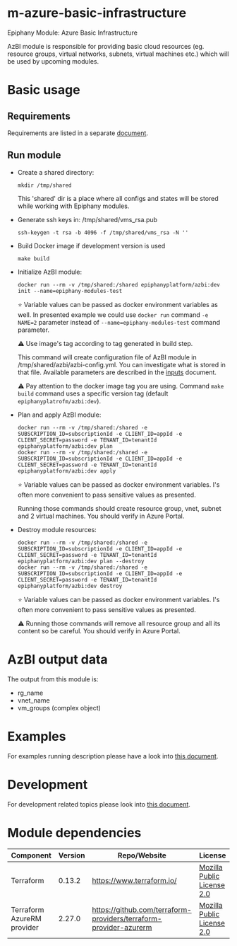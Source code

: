 # m-azure-basic-infrastructure

Epiphany Module: Azure Basic Infrastructure

AzBI module is responsible for providing basic cloud resources (eg. resource groups, virtual networks, subnets, virtual
machines etc.) which will be used by upcoming modules.

# Basic usage

## Requirements

Requirements are listed in a separate [document](docs/REQUIREMENTS.md).

## Run module

* Create a shared directory:

  ```shell
  mkdir /tmp/shared
  ```

  This 'shared' dir is a place where all configs and states will be stored while working with Epiphany modules.

* Generate ssh keys in: /tmp/shared/vms_rsa.pub

  ```shell
  ssh-keygen -t rsa -b 4096 -f /tmp/shared/vms_rsa -N ''
  ```

* Build Docker image if development version is used

  ```shell
  make build
  ```

* Initialize AzBI module:

  ```shell
  docker run --rm -v /tmp/shared:/shared epiphanyplatform/azbi:dev init --name=epiphany-modules-test
  ```

  :star: Variable values can be passed as docker environment variables as well. In presented example we could
  use `docker run` command `-e NAME=2` parameter instead of `--name=epiphany-modules-test` command parameter.

  :warning: Use image's tag according to tag generated in build step.

  This command will create configuration file of AzBI module in /tmp/shared/azbi/azbi-config.yml. You can investigate
  what is stored in that file. Available parameters are described in the [inputs](docs/INPUTS.adoc) document.

  :warning: Pay attention to the docker image tag you are using. Command `make build` command uses a specific version
  tag (default `epiphanyplatrofm/azbi:dev`).

* Plan and apply AzBI module:

  ```shell
  docker run --rm -v /tmp/shared:/shared -e SUBSCRIPTION_ID=subscriptionId -e CLIENT_ID=appId -e CLIENT_SECRET=password -e TENANT_ID=tenantId epiphanyplatform/azbi:dev plan
  docker run --rm -v /tmp/shared:/shared -e SUBSCRIPTION_ID=subscriptionId -e CLIENT_ID=appId -e CLIENT_SECRET=password -e TENANT_ID=tenantId epiphanyplatform/azbi:dev apply
  ```
  :star: Variable values can be passed as docker environment variables. I's often more convenient to pass sensitive
  values as presented.

  Running those commands should create resource group, vnet, subnet and 2 virtual machines. You should verify in Azure
  Portal.

* Destroy module resources:

  ```shell
  docker run --rm -v /tmp/shared:/shared -e SUBSCRIPTION_ID=subscriptionId -e CLIENT_ID=appId -e CLIENT_SECRET=password -e TENANT_ID=tenantId epiphanyplatform/azbi:dev plan --destroy
  docker run --rm -v /tmp/shared:/shared -e SUBSCRIPTION_ID=subscriptionId -e CLIENT_ID=appId -e CLIENT_SECRET=password -e TENANT_ID=tenantId epiphanyplatform/azbi:dev destroy
  ```
  :star: Variable values can be passed as docker environment variables. I's often more convenient to pass sensitive values as presented.
  
  :warning: Running those commands will remove all resource group and all its content so be careful. You should verify in Azure Portal.

# AzBI output data

The output from this module is:

* rg_name
* vnet_name
* vm_groups (complex object)

# Examples

For examples running description please have a look into [this document](docs/EXAMPLES.md).

# Development

For development related topics please look into [this document](docs/DEVELOPMENT.md).

# Module dependencies

| Component                 | Version | Repo/Website                                          | License                                                           |
| ------------------------- | ------- | ----------------------------------------------------- | ----------------------------------------------------------------- |
| Terraform                 | 0.13.2  | https://www.terraform.io/                             | [Mozilla Public License 2.0](https://github.com/hashicorp/terraform/blob/master/LICENSE) |
| Terraform AzureRM provider | 2.27.0 | https://github.com/terraform-providers/terraform-provider-azurerm | [Mozilla Public License 2.0](https://github.com/terraform-providers/terraform-provider-azurerm/blob/master/LICENSE) |
